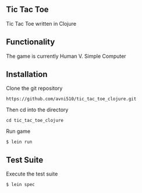 Tic Tac Toe 
-----------

Tic Tac Toe written in Clojure

Functionality
------------
The game is currently Human V. Simple Computer


Installation
------------

Clone the git repository

```
https://github.com/avni510/tic_tac_toe_clojure.git
```

Then cd into the directory

```
cd tic_tac_toe_clojure
```

Run game

```
$ lein run
```

Test Suite
----------

Execute the test suite 

```
$ lein spec
```
